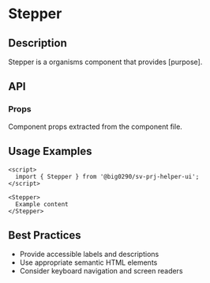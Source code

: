 # Stepper

## Description

Stepper is a organisms component that provides [purpose].

## API

### Props

Component props extracted from the component file.

## Usage Examples

```svelte
<script>
  import { Stepper } from '@big0290/sv-prj-helper-ui';
</script>

<Stepper>
  Example content
</Stepper>
```

## Best Practices

- Provide accessible labels and descriptions
- Use appropriate semantic HTML elements
- Consider keyboard navigation and screen readers
